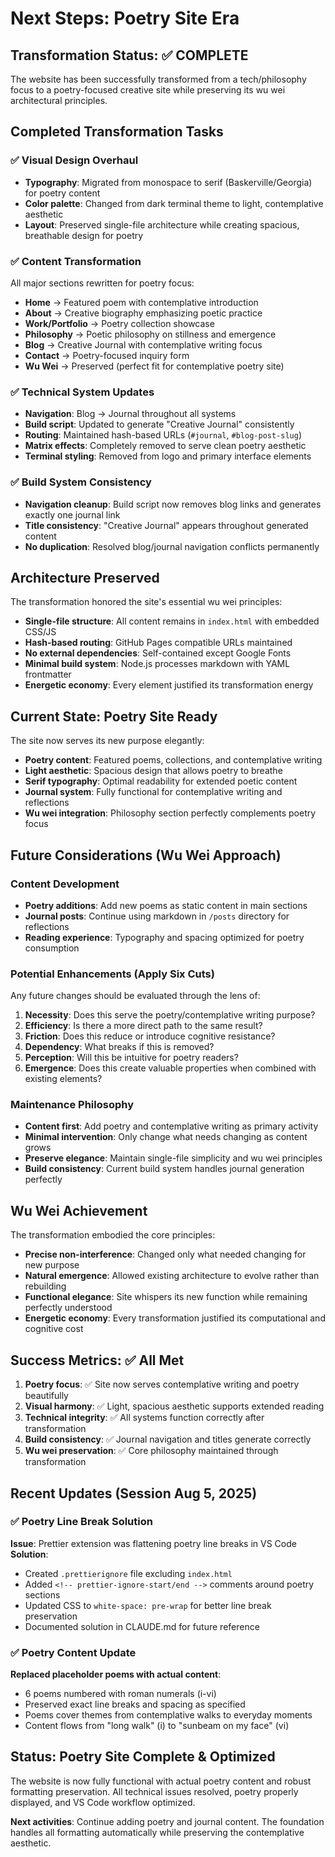 # Next Steps: Poetry Site Era

## Transformation Status: ✅ COMPLETE

The website has been successfully transformed from a tech/philosophy focus to a poetry-focused creative site while preserving its wu wei architectural principles.

## Completed Transformation Tasks

### ✅ Visual Design Overhaul
- **Typography**: Migrated from monospace to serif (Baskerville/Georgia) for poetry content
- **Color palette**: Changed from dark terminal theme to light, contemplative aesthetic
- **Layout**: Preserved single-file architecture while creating spacious, breathable design for poetry

### ✅ Content Transformation
All major sections rewritten for poetry focus:
- **Home** → Featured poem with contemplative introduction
- **About** → Creative biography emphasizing poetic practice  
- **Work/Portfolio** → Poetry collection showcase
- **Philosophy** → Poetic philosophy on stillness and emergence
- **Blog** → Creative Journal with contemplative writing focus
- **Contact** → Poetry-focused inquiry form
- **Wu Wei** → Preserved (perfect fit for contemplative poetry site)

### ✅ Technical System Updates
- **Navigation**: Blog → Journal throughout all systems
- **Build script**: Updated to generate "Creative Journal" consistently
- **Routing**: Maintained hash-based URLs (`#journal`, `#blog-post-slug`)
- **Matrix effects**: Completely removed to serve clean poetry aesthetic
- **Terminal styling**: Removed from logo and primary interface elements

### ✅ Build System Consistency
- **Navigation cleanup**: Build script now removes blog links and generates exactly one journal link
- **Title consistency**: "Creative Journal" appears throughout generated content
- **No duplication**: Resolved blog/journal navigation conflicts permanently

## Architecture Preserved

The transformation honored the site's essential wu wei principles:
- **Single-file structure**: All content remains in `index.html` with embedded CSS/JS
- **Hash-based routing**: GitHub Pages compatible URLs maintained
- **No external dependencies**: Self-contained except Google Fonts
- **Minimal build system**: Node.js processes markdown with YAML frontmatter
- **Energetic economy**: Every element justified its transformation energy

## Current State: Poetry Site Ready

The site now serves its new purpose elegantly:
- **Poetry content**: Featured poems, collections, and contemplative writing
- **Light aesthetic**: Spacious design that allows poetry to breathe
- **Serif typography**: Optimal readability for extended poetic content
- **Journal system**: Fully functional for contemplative writing and reflections
- **Wu wei integration**: Philosophy section perfectly complements poetry focus

## Future Considerations (Wu Wei Approach)

### Content Development
- **Poetry additions**: Add new poems as static content in main sections
- **Journal posts**: Continue using markdown in `/posts` directory for reflections
- **Reading experience**: Typography and spacing optimized for poetry consumption

### Potential Enhancements (Apply Six Cuts)
Any future changes should be evaluated through the lens of:
1. **Necessity**: Does this serve the poetry/contemplative writing purpose?
2. **Efficiency**: Is there a more direct path to the same result?
3. **Friction**: Does this reduce or introduce cognitive resistance?
4. **Dependency**: What breaks if this is removed?
5. **Perception**: Will this be intuitive for poetry readers?
6. **Emergence**: Does this create valuable properties when combined with existing elements?

### Maintenance Philosophy
- **Content first**: Add poetry and contemplative writing as primary activity
- **Minimal intervention**: Only change what needs changing as content grows
- **Preserve elegance**: Maintain single-file simplicity and wu wei principles
- **Build consistency**: Current build system handles journal generation perfectly

## Wu Wei Achievement

The transformation embodied the core principles:
- **Precise non-interference**: Changed only what needed changing for new purpose
- **Natural emergence**: Allowed existing architecture to evolve rather than rebuilding
- **Functional elegance**: Site whispers its new function while remaining perfectly understood
- **Energetic economy**: Every transformation justified its computational and cognitive cost

## Success Metrics: ✅ All Met

1. **Poetry focus**: ✅ Site now serves contemplative writing and poetry beautifully
2. **Visual harmony**: ✅ Light, spacious aesthetic supports extended reading
3. **Technical integrity**: ✅ All systems function correctly after transformation
4. **Build consistency**: ✅ Journal navigation and titles generate correctly
5. **Wu wei preservation**: ✅ Core philosophy maintained through transformation

## Recent Updates (Session Aug 5, 2025)

### ✅ Poetry Line Break Solution
**Issue**: Prettier extension was flattening poetry line breaks in VS Code
**Solution**: 
- Created `.prettierignore` file excluding `index.html` 
- Added `<!-- prettier-ignore-start/end -->` comments around poetry sections
- Updated CSS to `white-space: pre-wrap` for better line break preservation
- Documented solution in CLAUDE.md for future reference

### ✅ Poetry Content Update
**Replaced placeholder poems with actual content**:
- 6 poems numbered with roman numerals (i-vi)
- Preserved exact line breaks and spacing as specified
- Poems cover themes from contemplative walks to everyday moments
- Content flows from "long walk" (i) to "sunbeam on my face" (vi)

## Status: Poetry Site Complete & Optimized

The website is now fully functional with actual poetry content and robust formatting preservation. All technical issues resolved, poetry properly displayed, and VS Code workflow optimized.

**Next activities**: Continue adding poetry and journal content. The foundation handles all formatting automatically while preserving the contemplative aesthetic.